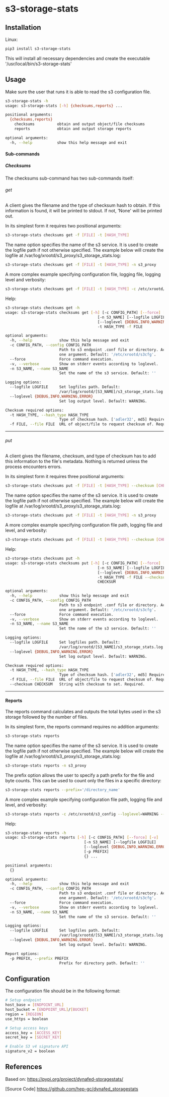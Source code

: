 # s3-storage-stats

## Installation

Linux:

```sh
pip3 install s3-storage-stats
```
This will install all necessary dependencies and create the executable
'/usr/local/bin/s3-storage-stats'


## Usage
Make sure the user that runs it is able to read the s3 configuration file.

```bash
s3-storage-stats -h
usage: s3-storage-stats [-h] {checksums,reports} ...

positional arguments:
  {checksums,reports}
    checksums          obtain and output object/file checksums
    reports            obtain and output storage reports

optional arguments:
  -h, --help           show this help message and exit

```

#### Sub-commands
##### Checksums
The checksums sub-command has two sub-commands itself:

###### *get*
A client gives the filename and the type of checksum hash to obtain.
If this information is found, it will be printed to stdout. If not,
'None' will be printed out.

In its simplest form it requires two positional arguments:

```bash
s3-storage-stats checksums get -f [FILE] -t [HASH_TYPE]
```

The name option specifies the name of the s3 service. It is used to
create the logfile path if not otherwise specified. The example below
will create the logfile at /var/log/xrootd/s3_proxy/s3_storage_stats.log:

```bash
s3-storage-stats checksums get -f [FILE] -t [HASH_TYPE] -n s3_proxy
```

A more complex example specifying configuration file, logging file, 
logging level and verbosity:

```bash
s3-storage-stats checksums get -f [FILE] -t [HASH_TYPE] -c /etc/xrootd/s3_config --loglevel=WARNING --logfile='/var/log/s3-storage-stats/s3_storage_stats.log' -v
```

Help:

```bash
s3-storage-stats checksums get -h
usage: s3-storage-stats checksums get [-h] [-c CONFIG_PATH] [--force] [-v]
                                         [-n S3_NAME] [--logfile LOGFILE]
                                         [--loglevel {DEBUG,INFO,WARNING,ERROR}]
                                         -t HASH_TYPE -f FILE

optional arguments:
  -h, --help            show this help message and exit
  -c CONFIG_PATH, --config CONFIG_PATH
                        Path to s3 endpoint .conf file or directory. Accepts
                        one argument. Default: '/etc/xrootd/s3cfg'.
  --force               Force command execution.
  -v, --verbose         Show on stderr events according to loglevel.
  -n S3_NAME, --name S3_NAME
                        Set the name of the s3 service. Default: ''

Logging options:
  --logfile LOGFILE     Set logfiles path. Default:
                        /var/log/xrootd/[S3_NAME]/s3_storage_stats.log
  --loglevel {DEBUG,INFO,WARNING,ERROR}
                        Set log output level. Default: WARNING.

Checksum required options:
  -t HASH_TYPE, --hash_type HASH_TYPE
                        Type of checksum hash. ['adler32', md5] Required.
  -f FILE, --file FILE  URL of object/file to request checksum of. Required.
```

---

###### *put*
A client gives the filename, checksum, and type of checksum has to add this information
to the file's metadata. Nothing is returned unless the process encounters errors.

In its simplest form it requires three positional arguments:

```bash
s3-storage-stats checksums put -f [FILE] -t [HASH_TYPE] --checksum [CHECKSUM]
```

The name option specifies the name of the s3 service. It is used to
create the logfile path if not otherwise specified. The example below
will create the logfile at /var/log/xrootd/s3_proxy/s3_storage_stats.log:

```bash
s3-storage-stats checksums put -f [FILE] -t [HASH_TYPE] -n s3_proxy
```

A more complex example specifying configuration file path, logging file and level,
and verbosity:

```bash
s3-storage-stats checksums put -f [FILE] -t [HASH_TYPE] --checksum [CHECKSUM] -c /etc/xrootd/s3_config --loglevel=WARNING --logfile='/var/log/s3-storage-stats/s3_storage_stats.log' -v
```

Help:

```bash
s3-storage-stats checksums put -h
usage: s3-storage-stats checksums put [-h] [-c CONFIG_PATH] [--force] [-v]
                                         [-n S3_NAME] [--logfile LOGFILE]
                                         [--loglevel {DEBUG,INFO,WARNING,ERROR}]
                                         -t HASH_TYPE -f FILE --checksum
                                         CHECKSUM

optional arguments:
  -h, --help            show this help message and exit
  -c CONFIG_PATH, --config CONFIG_PATH
                        Path to s3 endpoint .conf file or directory. Accepts
                        one argument. Default: '/etc/xrootd/s3cfg'.
  --force               Force command execution.
  -v, --verbose         Show on stderr events according to loglevel.
  -n S3_NAME, --name S3_NAME
                        Set the name of the s3 service. Default: ''

Logging options:
  --logfile LOGFILE     Set logfiles path. Default:
                        /var/log/xrootd/[S3_NAME]/s3_storage_stats.log
  --loglevel {DEBUG,INFO,WARNING,ERROR}
                        Set log output level. Default: WARNING.

Checksum required options:
  -t HASH_TYPE, --hash_type HASH_TYPE
                        Type of checksum hash. ['adler32', md5] Required.
  -f FILE, --file FILE  URL of object/file to request checksum of. Required.
  --checksum CHECKSUM   String with checksum to set. Required.
```

---

#### Reports
The reports command calculates and outputs the total bytes used in the s3 storage
followed by the number of files.

In its simplest form, the reports command requires no addition arguments:

```bash
s3-storage-stats reports
```

The name option specifies the name of the s3 service. It is used to
create the logfile path if not otherwise specified. The example below
will create the logfile at /var/log/xrootd/s3_proxy/s3_storage_stats.log:

```bash
s3-storage-stats reports -n s3_proxy
```

The prefix option allows the user to specify a path prefix for the file and byte counts.
This can be used to count only the files in a specific directory:

```bash
s3-storage-stats reports --prefix='/directory_name'
```

A more complex example specifying configuration file path, logging file and level,
and verbosity:

```bash
s3-storage-stats reports -c /etc/xrootd/s3_config --loglevel=WARNING --logfile='/var/log/s3-storage-stats/s3_storage_stats.log' -v
```

Help:

```bash
s3-storage-stats reports -h
usage: s3-storage-stats reports [-h] [-c CONFIG_PATH] [--force] [-v]
                                   [-n S3_NAME] [--logfile LOGFILE]
                                   [--loglevel {DEBUG,INFO,WARNING,ERROR}]
                                   [-p PREFIX]
                                   {} ...

positional arguments:
  {}

optional arguments:
  -h, --help            show this help message and exit
  -c CONFIG_PATH, --config CONFIG_PATH
                        Path to s3 endpoint .conf file or directory. Accepts
                        one argument. Default: '/etc/xrootd/s3cfg'.
  --force               Force command execution.
  -v, --verbose         Show on stderr events according to loglevel.
  -n S3_NAME, --name S3_NAME
                        Set the name of the s3 service. Default: ''

Logging options:
  --logfile LOGFILE     Set logfiles path. Default:
                        /var/log/xrootd/[S3_NAME]/s3_storage_stats.log
  --loglevel {DEBUG,INFO,WARNING,ERROR}
                        Set log output level. Default: WARNING.

Report options:
  -p PREFIX, --prefix PREFIX
                        Prefix for directory path. Default: ''
```

## Configuration
The configuration file should be in the following format:

```bash
# Setup endpoint
host_base = [ENDPOINT_URL]
host_bucket = [ENDPOINT_URL]/[BUCKET]
region = [REGION]
use_https = boolean

# Setup access keys
access_key = [ACCESS_KEY]
secret_key = [SECRET_KEY]

# Enable S3 v4 signature API
signature_v2 = boolean

```


## References
Based on: https://pypi.org/project/dynafed-storagestats/

[Source Code] https://github.com/hep-gc/dynafed_storagestats